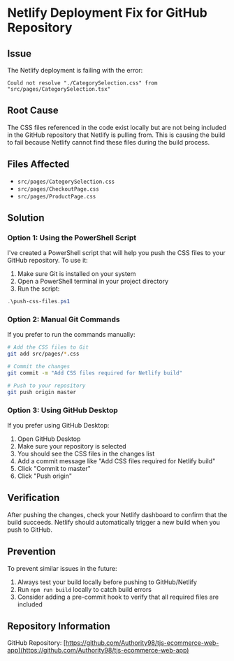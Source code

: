 # Netlify Deployment Fix for GitHub Repository

## Issue

The Netlify deployment is failing with the error:

```
Could not resolve "./CategorySelection.css" from "src/pages/CategorySelection.tsx"
```

## Root Cause

The CSS files referenced in the code exist locally but are not being included in the GitHub repository that Netlify is pulling from. This is causing the build to fail because Netlify cannot find these files during the build process.

## Files Affected

- `src/pages/CategorySelection.css`
- `src/pages/CheckoutPage.css`
- `src/pages/ProductPage.css`

## Solution

### Option 1: Using the PowerShell Script

I've created a PowerShell script that will help you push the CSS files to your GitHub repository. To use it:

1. Make sure Git is installed on your system
2. Open a PowerShell terminal in your project directory
3. Run the script:

```powershell
.\push-css-files.ps1
```

### Option 2: Manual Git Commands

If you prefer to run the commands manually:

```bash
# Add the CSS files to Git
git add src/pages/*.css

# Commit the changes
git commit -m "Add CSS files required for Netlify build"

# Push to your repository
git push origin master
```

### Option 3: Using GitHub Desktop

If you prefer using GitHub Desktop:

1. Open GitHub Desktop
2. Make sure your repository is selected
3. You should see the CSS files in the changes list
4. Add a commit message like "Add CSS files required for Netlify build"
5. Click "Commit to master"
6. Click "Push origin"

## Verification

After pushing the changes, check your Netlify dashboard to confirm that the build succeeds. Netlify should automatically trigger a new build when you push to GitHub.

## Prevention

To prevent similar issues in the future:

1. Always test your build locally before pushing to GitHub/Netlify
2. Run `npm run build` locally to catch build errors
3. Consider adding a pre-commit hook to verify that all required files are included

## Repository Information

GitHub Repository: [https://github.com/Authority98/tjs-ecommerce-web-app](https://github.com/Authority98/tjs-ecommerce-web-app)